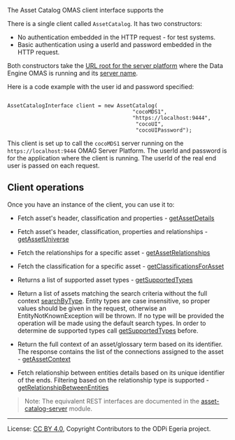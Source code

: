 <!-- SPDX-License-Identifier: CC-BY-4.0 -->
<!-- Copyright Contributors to the ODPi Egeria project. -->


The Asset Catalog OMAS client interface supports the 


There is a single client called `AssetCatalog`.  It has two constructors:

* No authentication embedded in the HTTP request - for test systems.
* Basic authentication using a userId and password embedded in the HTTP request.

Both constructors take the [URL root for the server platform](https://egeria-project.org/concepts/platform-url-root/)
where the Data Engine OMAS is running and its [server name](https://egeria-project.org/concepts/server-name/).

Here is a code example with the user id and password specified:

```

AssetCatalogInterface client = new AssetCatalog(
                                        "cocoMDS1",
                                        "https://localhost:9444",
                                         "cocoUI",
                                         "cocoUIPassword");

```

This client is set up to call the `cocoMDS1` server running on the `https://localhost:9444`
OMAG Server Platform.  The userId and password is for the application
where the client is running.  The userId of the real end user is passed
on each request.

## Client operations

Once you have an instance of the client, you can use it to:
* Fetch asset's header, classification and properties - [getAssetDetails]()

* Fetch asset's header, classification, properties and relationships - [getAssetUniverse]()

* Fetch the relationships for a specific asset - [getAssetRelationships]()

* Fetch the classification for a specific asset - [getClassificationsForAsset]()

* Returns a list of supported asset types - [getSupportedTypes]()

* Return a list of assets matching the search criteria without the full context [searchByType](). Entity types are case
  insensitive, so proper values should be given in the request, otherwise an EntityNotKnownException will be thrown. If
  no type will be provided the operation will be made using the default search types. In order to determine de supported types
  call [getSupportedTypes]() before.

* Return the full context of an asset/glossary term based on its identifier. The response contains the list of the connections assigned to the asset - [getAssetContext]()

* Fetch relationship between entities details based on its unique identifier of the ends. Filtering based on the relationship type is supported - [getRelationshipBetweenEntities]()

> Note: The equivalent REST interfaces are documented in the
[asset-catalog-server](../../../asset-catalog-server/README.md)
module.


----
License: [CC BY 4.0](https://creativecommons.org/licenses/by/4.0/),
Copyright Contributors to the ODPi Egeria project.
